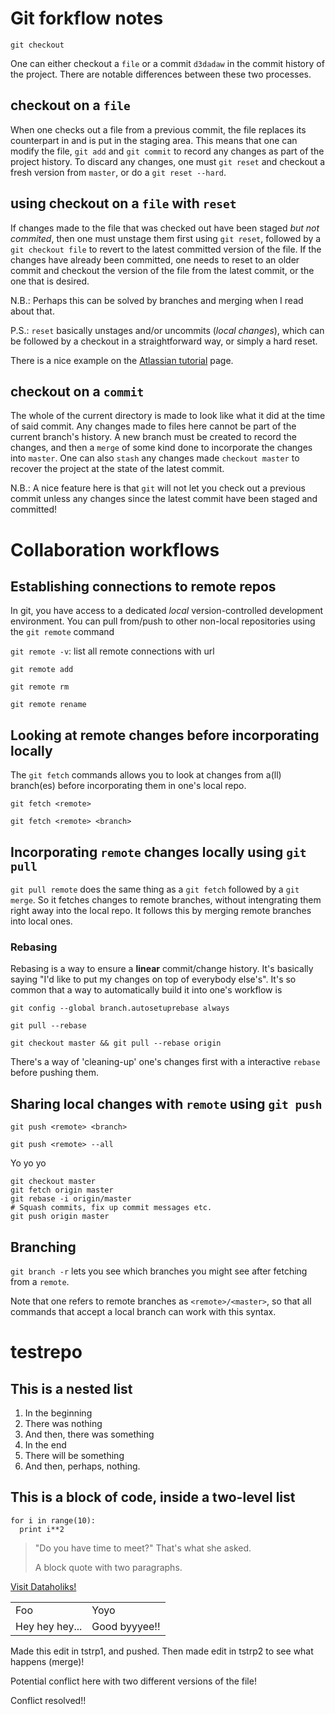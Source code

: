 # Git forkflow notes

    git checkout

One can either checkout a `file` or a commit `d3dadaw` in the commit history of the project. There are notable differences between these two processes.

## checkout on a `file`

When one checks out a file from a previous commit, the file replaces its counterpart in and is put in the staging area. This means that one can modify the file, `git add` and `git commit` to record any changes as part of the project history. To discard any changes, one must `git reset` and checkout a fresh version from `master`, or do a `git reset --hard`.

## using checkout on a `file` with `reset`

If changes made to the file that was checked out have been staged *but not commited*, then one must unstage them first using `git reset`, followed by a `git checkout file` to revert to the latest committed version of the file. If the changes have already been committed, one needs to reset to an older commit and checkout the version of the file from the latest commit, or the one that is desired.

N.B.: Perhaps this can be solved by branches and merging when I read about that.

P.S.: `reset` basically unstages and/or uncommits (*local changes*), which can be followed by a checkout in a straightforward way, or simply a hard reset.

There is a nice example on the [Atlassian tutorial](https://www.atlassian.com/git/tutorials/undoing-changes/git-reset) page.


## checkout on a `commit`

The whole of the current directory is made to look like what it did at the time of said commit. Any changes made to files here cannot be part of the current branch's history. A new branch must be created to record the changes, and then a `merge` of some kind done to incorporate the changes into `master`. One can also `stash` any changes made `checkout master` to recover the project at the state of the latest commit.

N.B.: A nice feature here is that `git` will not let you check out a previous commit unless any changes since the latest commit have been staged and committed!

# Collaboration workflows

## Establishing connections to remote repos

In git, you have access to a dedicated *local* version-controlled development environment. You can pull from/push to other non-local repositories using the `git remote` command

`git remote -v`: list all remote connections with url

`git remote add`

`git remote rm`

`git remote rename`

## Looking at remote changes before incorporating locally

The `git fetch` commands allows you to look at changes from a(ll) branch(es) before incorporating them in one's local repo.

`git fetch <remote>`

`git fetch <remote> <branch>`

## Incorporating `remote` changes locally using `git pull`

`git pull remote` does the same thing as a `git fetch` followed by a `git merge`. So it fetches changes to remote branches, without intengrating them right away into the local repo. It follows this by merging remote branches into local ones.

### Rebasing

Rebasing is a way to ensure a **linear** commit/change history. It's basically saying "I'd like to put my changes on top of everybody else's". It's so common that a way to automatically build it into one's workflow is

`git config --global branch.autosetuprebase always`

`git pull --rebase`

`git checkout master &&
git pull --rebase origin`

There's a way of 'cleaning-up' one's changes first with a interactive `rebase` before pushing them.

## Sharing local changes with `remote` using `git push`

`git push <remote> <branch>`

`git push <remote> --all`

Yo yo yo

  ```
  git checkout master
  git fetch origin master
  git rebase -i origin/master
  # Squash commits, fix up commit messages etc.
  git push origin master
  ```


## Branching

`git branch -r` lets you see which branches you might see after fetching from a `remote`.

Note that one refers to remote branches as `<remote>/<master>`, so that all commands that accept a local branch can work with this syntax.

# testrepo

## This is a nested list

1. In the beginning
  1. There was nothing
  2. And then, there was something
2. In the end
  1. There will be something
  2. And then, perhaps, nothing.


  ## This is a block of code, inside a two-level list

  ```
  for i in range(10):
    print i**2
  ```

> "Do you have time to meet?" That's what she asked.
>
> A block quote with two paragraphs.

[Visit Dataholiks!](http://dataholiks.com)

<table>
    <tr>
        <td>Foo</td>
        <td>Yoyo</td>
    </tr>
    <tr>
        <td>Hey hey hey...</td>
        <td>Good byyyee!!</td>
    </tr>
</table>

Made this edit in tstrp1, and pushed. Then made edit in tstrp2 to see what happens (merge)!

Potential conflict here with two different versions of the file!

Conflict resolved!!
